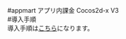 #appmart アプリ内課金 Cocos2d-x V3  
#導入手順  
導入手順は[こちら](https://gist.github.com/info-appmart/c097afe2bf0f4a166531)になります。
